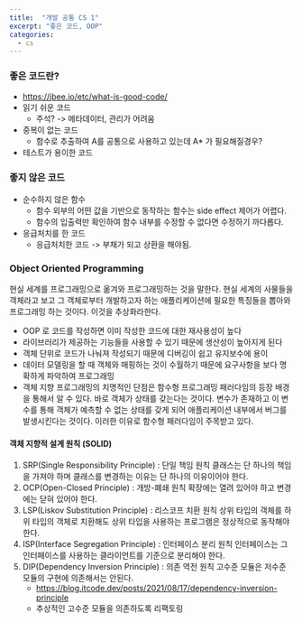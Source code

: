 ```yaml
---
title:  "개발 공통 CS 1"
excerpt: "좋은 코드, OOP"
categories:
  - cs
---
```

### 좋은 코드란?
+ https://jbee.io/etc/what-is-good-code/
+ 읽기 쉬운 코드
  + 주석? -> 메타데이터, 관리가 어려움
+ 중복이 없는 코드
  + 함수로 추출하여 A를 공통으로 사용하고 있는데 A* 가 필요해질경우?
+ 테스트가 용이한 코드

### 좋지 않은 코드
+ 순수하지 않은 함수
   + 함수 외부의 어떤 값을 기반으로 동작하는 함수는 side effect 제어가 어렵다.
   + 함수의 입출력만 확인하여 함수 내부를 수정할 수 없다면 수정하기 까다롭다.
+ 응급처치를 한 코드
  + 응급처치한 코드 -> 부채가 되고 상환을 해야됨.

### Object Oriented Programming
현실 세계를 프로그래밍으로 옮겨와 프로그래밍하는 것을 말한다. 현실 세계의 사물들을 객체라고 보고 그 객체로부터 개발하고자 하는 애플리케이션에 필요한 특징들을 뽑아와 프로그래밍 하는 것이다. 이것을 추상화라한다.
+ OOP 로 코드를 작성하면 이미 작성한 코드에 대한 재사용성이 높다
+ 라이브러리가 제공하는 기능들을 사용할 수 있기 때문에 생산성이 높아지게 된다
+ 객체 단위로 코드가 나눠져 작성되기 때문에 디버깅이 쉽고 유지보수에 용이
+ 데이터 모델링을 할 때 객체와 매핑하는 것이 수월하기 때문에 요구사항을 보다 명확하게 파악하여 프로그래밍
+ 객체 지향 프로그래밍의 치명적인 단점은 함수형 프로그래밍 패러다임의 등장 배경을 통해서 알 수 있다. 바로 객체가 상태를 갖는다는 것이다. 변수가 존재하고 이 변수를 통해 객체가 예측할 수 없는 상태를 갖게 되어 애플리케이션 내부에서 버그를 발생시킨다는 것이다. 이러한 이유로 함수형 패러다임이 주목받고 있다.

#### 객체 지향적 설계 원칙 (SOLID)
1. SRP(Single Responsibility Principle) : 단일 책임 원칙
   클래스는 단 하나의 책임을 가져야 하며 클래스를 변경하는 이유는 단 하나의 이유이어야 한다.
2. OCP(Open-Closed Principle) : 개방-폐쇄 원칙
   확장에는 열려 있어야 하고 변경에는 닫혀 있어야 한다.
3. LSP(Liskov Substitution Principle) : 리스코프 치환 원칙
   상위 타입의 객체를 하위 타입의 객체로 치환해도 상위 타입을 사용하는 프로그램은 정상적으로 동작해야 한다.
4. ISP(Interface Segregation Principle) : 인터페이스 분리 원칙
   인터페이스는 그 인터페이스를 사용하는 클라이언트를 기준으로 분리해야 한다.
5. DIP(Dependency Inversion Principle) : 의존 역전 원칙
   고수준 모듈은 저수준 모듈의 구현에 의존해서는 안된다.
   + https://blog.itcode.dev/posts/2021/08/17/dependency-inversion-principle
   + 추상적인 고수준 모듈을 의존하도록 리팩토링

